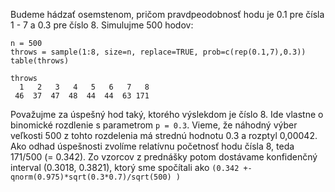 Budeme hádzať osemstenom, pričom pravdpeodobnosť hodu je 0.1 pre čísla 1 - 7 a 0.3 pre číslo 8. Simulujme 500 hodov:

```
n = 500
throws = sample(1:8, size=n, replace=TRUE, prob=c(rep(0.1,7),0.3))
table(throws)

throws
  1   2   3   4   5   6   7   8 
 46  37  47  48  44  44  63 171
```

Považujme za úspešný hod taký, ktorého výslekdom je číslo 8. Ide vlastne o binomické rozdlenie s parametrom `p = 0.3`. Vieme, že náhodný výber veľkosti 500 z tohto rozdelenia má strednú hodnotu 0.3 a rozptyl 0,00042. Ako odhad úspešnosti zvolíme relatívnu početnosť hodu čísla 8, teda 171/500 (= 0.342). Zo vzorcov z prednášky potom dostávame konfidenčný interval (0.3018, 0.3821), ktorý sme spočítali ako `(0.342 +- qnorm(0.975)*sqrt(0.3*0.7)/sqrt(500) )`
